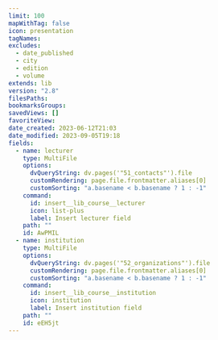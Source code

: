 ```yaml
---
limit: 100
mapWithTag: false
icon: presentation
tagNames:
excludes:
  - date_published
  - city
  - edition
  - volume
extends: lib
version: "2.8"
filesPaths:
bookmarksGroups:
savedViews: []
favoriteView:
date_created: 2023-06-12T21:03
date_modified: 2023-09-05T19:18
fields:
  - name: lecturer
    type: MultiFile
    options:
      dvQueryString: dv.pages('"51_contacts"').file
      customRendering: page.file.frontmatter.aliases[0]
      customSorting: "a.basename < b.basename ? 1 : -1"
    command:
      id: insert__lib_course__lecturer
      icon: list-plus
      label: Insert lecturer field
    path: ""
    id: AwPMIL
  - name: institution
    type: MultiFile
    options:
      dvQueryString: dv.pages('"52_organizations"').file
      customRendering: page.file.frontmatter.aliases[0]
      customSorting: "a.basename < b.basename ? 1 : -1"
    command:
      id: insert__lib_course__institution
      icon: institution
      label: Insert institution field
    path: ""
    id: eEH5jt
---
```


